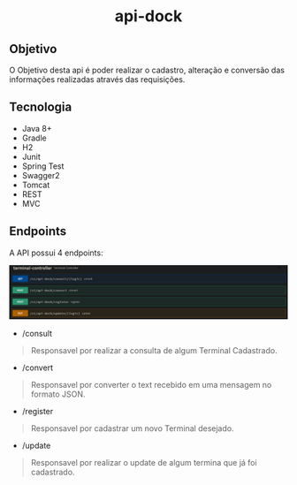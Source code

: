 <h1 align="center">api-dock</h1>


## Objetivo


O Objetivo desta api é poder realizar o cadastro, alteração e conversão das informações realizadas através das requisições.

## Tecnologia
  - Java 8+
  - Gradle
  - H2
  - Junit
  - Spring Test
  - Swagger2
  - Tomcat
  - REST
  - MVC
  

## Endpoints

A API possui 4 endpoints:

![img.png](img.png)

- /consult

> Responsavel por realizar a consulta de algum Terminal Cadastrado.

- /convert
> Responsavel por converter o text recebido em uma mensagem no formato JSON.

- /register
> Responsavel por cadastrar um novo Terminal desejado.

- /update
> Responsavel por realizar o update de algum termina que já foi cadastrado.
